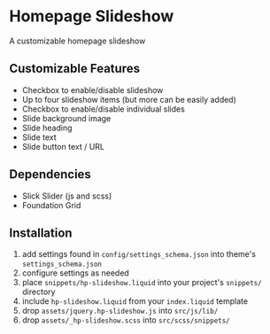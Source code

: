 
# Homepage Slideshow

A customizable homepage slideshow

## Customizable Features

- Checkbox to enable/disable slideshow
- Up to four slideshow items (but more can be easily added)
- Checkbox to enable/disable individual slides
- Slide background image
- Slide heading
- Slide text
- Slide button text / URL

## Dependencies

- Slick Slider (js and scss)
- Foundation Grid

## Installation

1. add settings found in `config/settings_schema.json` into theme's `settings_schema.json`
2. configure settings as needed
3. place `snippets/hp-slideshow.liquid` into your project's `snippets/` directory
4. include `hp-slideshow.liquid` from your `index.liquid` template
5. drop `assets/jquery.hp-slideshow.js` into `src/js/lib/`
6. drop `assets/_hp-slideshow.scss` into `src/scss/snippets/`